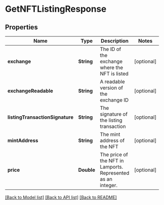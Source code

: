 # GetNFTListingResponse

## Properties
Name | Type | Description | Notes
------------ | ------------- | ------------- | -------------
**exchange** | **String** | The ID of the exchange where the NFT is listed  | [optional] 
**exchangeReadable** | **String** | A readable version of the exchange ID  | [optional] 
**listingTransactionSignature** | **String** | The signature of the listing transaction  | [optional] 
**mintAddress** | **String** | The mint address of the NFT  | [optional] 
**price** | **Double** | The price of the NFT in Lamports. Represented as an integer. | [optional] 

[[Back to Model list]](../README.md#documentation-for-models) [[Back to API list]](../README.md#documentation-for-api-endpoints) [[Back to README]](../README.md)


